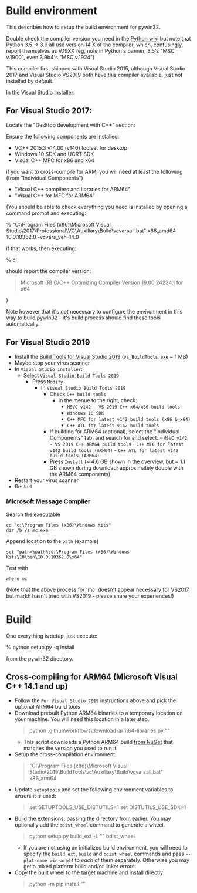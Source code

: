 # Build environment

This describes how to setup the build environment for pywin32.

Double check the compiler version you need in the [Python wiki](https://wiki.python.org/moin/WindowsCompilers)
but note that Python 3.5 -> 3.9 all use version 14.X of the compiler, which,
confusingly, report themselves as V.19XX (eg, note in Python's banner,
3.5's "MSC v.1900", even 3.9b4's "MSC v.1924")

This compiler first shipped with Visual Studio 2015, although Visual Studio 2017
and Visual Studio VS2019 both have this compiler available, just not installed
by default.

In the Visual Studio Installer:

## For Visual Studio 2017:

Locate the "Desktop development with C++" section:

Ensure the following components are installed:
* VC++ 2015.3 v14.00 (v140) toolset for desktop
* Windows 10 SDK and UCRT SDK
* Visual C++ MFC for x86 and x64

if you want to cross-compile for ARM, you will need at least the following (from "Individual Components")
* "Visual C++ compilers and libraries for ARM64"
* "Visual C++ for MFC for ARM64"


(You should be able to check everything you need is installed by opening a
command prompt and executing:

% "C:\Program Files (x86)\Microsoft Visual Studio\2017\Professional\VC\Auxiliary\Build\vcvarsall.bat" x86_amd64 10.0.18362.0 -vcvars_ver=14.0

if that works, then executing:

% cl

should report the compiler version:
> Microsoft (R) C/C++ Optimizing Compiler Version 19.00.24234.1 for x64

)

Note however that it's *not* necessary to configure the environment in this
way to build pywin32 - it's build process should find these tools automatically.

## For Visual Studio 2019
- Install the [Build Tools for Visual Studio 2019](https://visualstudio.microsoft.com/thank-you-downloading-visual-studio/?sku=BuildTools&rel=16#) (`vs_BuildTools.exe` ~ 1 MB)
- Maybe stop your virus scanner
- In `Visual Studio installer`:
  - Select `Visual Studio Build Tools 2019`
    - Press `Modify`
      - In `Visual Studio Build Tools 2019`
        - Check `C++ build tools`
          - In the menue to the right, check:
              - `MSVC v142 - VS 2019 C++ x64/x86 build tools`
              - `Windows 10 SDK`
              - `C++ MFC for latest v142 build tools (x86 & x64)`
              - `C++ ATL for latest v142 build tools`
        - If building for ARM64 (optional), select the "Individual Components" tab, and search for and select:
              - `MSVC v142 - VS 2019 C++ ARM64 build tools`
              - `C++ MFC for latest v142 build tools (ARM64)`
              - `C++ ATL for latest v142 build tools (ARM64)`
        - Press `Install` (~ 4.6 GB shown in the overview, but ~ 1.1 GB shown during download; approximately double with the ARM64 components)
- Restart your virus scanner
- Restart

### Microsoft Message Compiler
Search the executable

    cd "c:\Program Files (x86)\Windows Kits"
    dir /b /s mc.exe

Append location to the `path` (example)

    set "path=%path%;c:\Program Files (x86)\Windows Kits\10\bin\10.0.18362.0\x64"

Test with 

    where mc

(Note that the above process for 'mc' doesn't appear necessary for VS2017, but
markh hasn't tried with VS2019 - please share your experiences!)

# Build

One everything is setup, just execute:

% python setup.py -q install

from the pywin32 directory.

## Cross-compiling for ARM64 (Microsoft Visual C++ 14.1 and up)
- Follow the `For Visual Studio 2019` instructions above and pick the optional ARM64 build tools
- Download prebuilt Python ARM64 binaries to a temporary location on your machine. You will need this location in a later step.
  > python .github\workflows\download-arm64-libraries.py "<temporary path>"
  - This script downloads a Python ARM64 build [from NuGet](https://www.nuget.org/packages/pythonarm64/#versions-tab) that matches the version you used to run it.
- Setup the cross-compilation environment:
  > "C:\Program Files (x86)\Microsoft Visual Studio\2019\BuildTools\vc\Auxiliary\Build\vcvarsall.bat" x86_arm64
- Update `setuptools` and set the following environment variables to ensure it is used:
  > set SETUPTOOLS_USE_DISTUTILS=1
  > set DISTUTILS_USE_SDK=1
- Build the extensions, passing the directory from earlier. You may optionally add the `bdist_wheel` command to generate a wheel.
  > python setup.py build_ext -L "<temporary path from earlier>" bdist_wheel
  - If you are not using an initialized build environment, you will need to specify the `build_ext`, `build` and `bdist_wheel` commands and pass `--plat-name win-arm64` to _each_ of them separately. Otherwise you may get a mixed platform build and/or linker errors.
- Copy the built wheel to the target machine and install directly:
  > python -m pip install "<path to wheel>"
